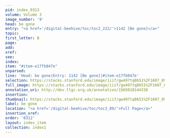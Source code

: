 ```yaml
---
pid: index_0313
volume: Volume 3
image_number: '9'
head: be gone
entry: "<a href='/digital-beehive/toc/toc2_222/'>1142 [Be gone]</a>"
topic: 
first_letter: B
page: 
add: 
xref: 
see: 
index: 
item: "#item-e17fb047e"
unparsed: 
line: 'Head: be gone|Entry: 1142 [Be gone]|#item-e17fb047e'
selection: https://stacks.stanford.edu/image/iiif/gw497tq8651%2F1607_0952/1586,1283,430,111/full/0/default.jpg
full_image: https://stacks.stanford.edu/image/iiif/gw497tq8651%2F1607_0952/full/full/0/default.jpg
annotation_uri: http://dev.llgc.org.uk/annotation/1565018144338
insertion: 
thumbnail: https://stacks.stanford.edu/image/iiif/gw497tq8651%2F1607_0952/1586,1283,430,111/150,/0/default.jpg
label: be gone
location: "<a href='/digital-beehive/toc/toc3_09/'>Full Page</a>"
insertion_xref: 
order: '0312'
layout: index_item
collection: index1
---
```

